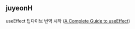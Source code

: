 <h2>juyeonH</h2>useEffect 딥다이브 번역 시작 (<a href="https://www.notion.so/study66/A-Complete-Guide-to-useEffect-e4d7d28d98f442ddb3352e643140aea0#3bd26ae92fab4451b6ba6f3140497382">A Complete Guide to useEffect</a>)